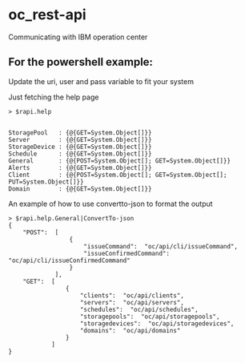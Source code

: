 # oc_rest-api
Communicating with IBM operation center


## For the powershell example:

Update the uri, user and pass variable to fit your system

Just fetching the help page
```
> $rapi.help


StoragePool   : {@{GET=System.Object[]}}
Server        : {@{GET=System.Object[]}}
StorageDevice : {@{GET=System.Object[]}}
Schedule      : {@{GET=System.Object[]}}
General       : {@{POST=System.Object[]; GET=System.Object[]}}
Alerts        : {@{GET=System.Object[]}}
Client        : {@{POST=System.Object[]; GET=System.Object[]; PUT=System.Object[]}}
Domain        : {@{GET=System.Object[]}}

```


An example of how to use convertto-json to format the output

```
> $rapi.help.General|ConvertTo-json
{
    "POST":  [
                 {
                     "issueCommand":  "oc/api/cli/issueCommand",
                     "issueConfirmedCommand":  "oc/api/cli/issueConfirmedCommand"
                 }
             ],
    "GET":  [
                {
                    "clients":  "oc/api/clients",
                    "servers":  "oc/api/servers",
                    "schedules":  "oc/api/schedules",
                    "storagepools":  "oc/api/storagepools",
                    "storagedevices":  "oc/api/storagedevices",
                    "domains":  "oc/api/domains"
                }
            ]
}
```
